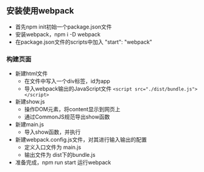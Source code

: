 ## 安装使用webpack
+ 首先npm init初始一个package.json文件
+ 安装webpack，npm i -D webpack
+ 在package.json文件的scripts中加入  "start": "webpack"

### 构建页面
+ 新建html文件
    - 在文件中写入一个div标签，id为app
    - 导入webpack输出的JavaScript文件 `<script src="./dist/bundle.js"></script>`
+ 新建show.js
    - 操作DOM元素，将content显示到网页上
    - 通过CommonJS规范导出show函数
+ 新建main.js
    - 导入show函数，并执行
+ 新建webpack.config.js文件，对其进行输入输出的配置
    - 定义入口文件为 main.js
    - 输出文件为 dist下的bundle.js
+ 准备完成，npm run start 运行webpack